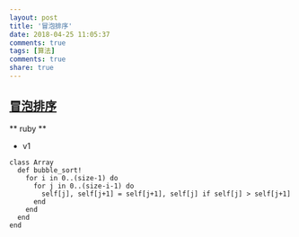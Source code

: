 ```yaml
---
layout: post
title: '冒泡排序'
date: 2018-04-25 11:05:37
comments: true
tags: [算法]
comments: true
share: true
---
```

## [冒泡排序](https://zh.wikipedia.org/wiki/%E5%86%92%E6%B3%A1%E6%8E%92%E5%BA%8F)
** ruby **
- v1
```
class Array
  def bubble_sort!
    for i in 0..(size-1) do
      for j in 0..(size-i-1) do
        self[j], self[j+1] = self[j+1], self[j] if self[j] > self[j+1]
      end
    end
  end
end
```
